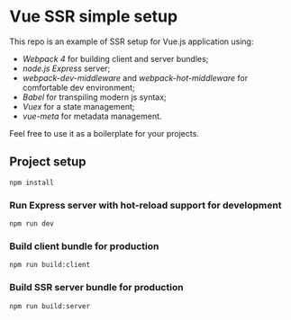 # Vue SSR simple setup

This repo is an example of SSR setup for Vue.js application using:
* _Webpack 4_ for building client and server bundles;
* _node.js Express_ server;
* _webpack-dev-middleware_ and _webpack-hot-middleware_ for comfortable dev environment;
* _Babel_ for transpiling modern js syntax;
* _Vuex_ for a state management;
* _vue-meta_ for metadata management.

Feel free to use it as a boilerplate for your projects.

## Project setup
```
npm install
```

### Run Express server with hot-reload support for development
```
npm run dev
```

### Build client bundle for production
```
npm run build:client
```

### Build SSR server bundle for production
```
npm run build:server
```
